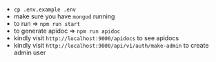 * `cp .env.example .env`
* make sure you have `mongod` running
* to run => `npm run start`
* to generate apidoc => `npm run apidoc`
* kindly visit `http://localhost:9000/apidocs` to see apidocs
* kindly visit `http://localhost:9000/api/v1/auth/make-admin` to create admin user
